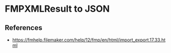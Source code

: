 # FMPXMLResult to JSON

## References

- https://fmhelp.filemaker.com/help/12/fmp/en/html/import_export.17.33.html

